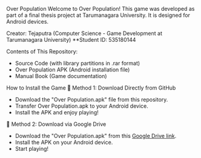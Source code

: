Over Population
Welcome to Over Population!
This game was developed as part of a final thesis project at Tarumanagara University. It is designed for Android devices.

Creator: Tejaputra (Computer Science - Game Development at Tarumanagara University)
**Student ID: 535180144

Contents of This Repository:
- Source Code (with library partitions in .rar format)
- Over Population APK (Android installation file)
- Manual Book (Game documentation)
  
How to Install the Game
🔹 Method 1: Download Directly from GitHub
- Download the "Over Population.apk" file from this repository.
- Transfer Over Population.apk to your Android device.
- Install the APK and enjoy playing!
  
🔹 Method 2: Download via Google Drive
- Download the "Over Population.apk" from this [Google Drive link](https://drive.google.com/file/d/1yoGIzuJgRPAAvYdKLRhTVquXJH3San3N/view?usp=sharing).
- Install the APK on your Android device.
- Start playing!

